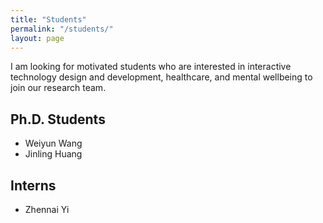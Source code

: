 ```yaml
---
title: "Students"
permalink: "/students/"
layout: page
---
```


I am looking for motivated students who are interested in interactive technology design and development, healthcare, and mental wellbeing to join our research team.

## Ph.D. Students

 - Weiyun Wang
 - Jinling Huang

## Interns

- Zhennai Yi


